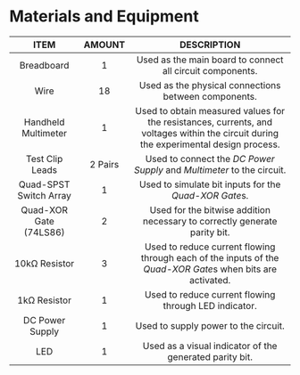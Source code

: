 # Materials and Equipment

| ITEM | AMOUNT | DESCRIPTION |
| :--: | :----: | :---------: |
| Breadboard | 1 | Used as the main board to connect all circuit components. |
| Wire | 18 | Used as the physical connections between components. |
| Handheld Multimeter | 1 | Used to obtain measured values for the resistances, currents, and voltages within the circuit during the experimental design process. |
| Test Clip Leads | 2 Pairs | Used to connect the *DC Power Supply* and *Multimeter* to the circuit. |
| Quad-SPST Switch Array | 1 | Used to simulate bit inputs for the *Quad-XOR Gate*s. |
| Quad-XOR Gate (74LS86) | 2 | Used for the bitwise addition necessary to correctly generate parity bit. |
| 10kΩ Resistor | 3 | Used to reduce current flowing through each of the inputs of the *Quad-XOR Gate*s when bits are activated. |
| 1kΩ Resistor | 1 | Used to reduce current flowing through LED indicator. |
| DC Power Supply | 1 | Used to supply power to the circuit. |
| LED | 1 | Used as a visual indicator of the generated parity bit. |

